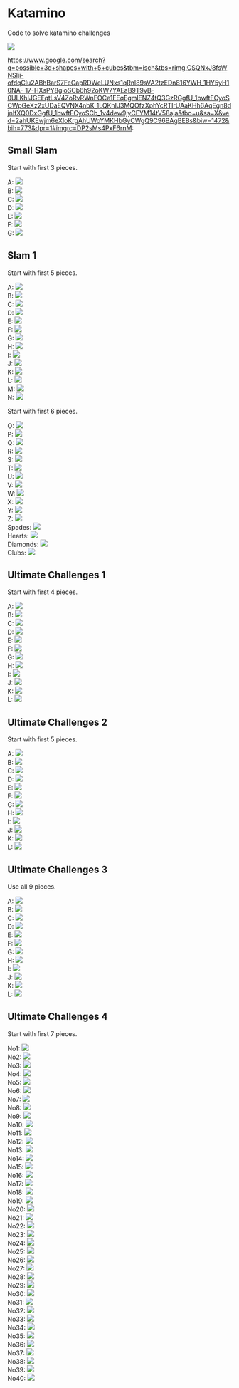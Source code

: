 # Katamino

Code to solve katamino challenges

![](art/katamino.svg)

https://www.google.com/search?q=possible+3d+shapes+with+5+cubes&tbm=isch&tbs=rimg:CSQNxJ8fsWNSIji-ofdqClu2ABhBarS7FeGapRDWeLUNxs1qRnl89sVA2tzEDn816YWH_1HY5yH10NA-_17-HXsPY8gioSCb6h92oKW7YAEaB9T9vB-0ULKhIJGEFqtLsV4ZoRvRWnFOCe1FEqEgmlENZ4tQ3GzRGgfU_1bwftFCyoSCWpGeXz2xUDaEQVNX4nbK_1LQKhIJ3MQOfzXphYcRTIrUAaKHh6AqEgn8djnIfXQ0DxGgfU_1bwftFCyoSCb_1v4dew9jyCEYM14tV58aja&tbo=u&sa=X&ved=2ahUKEwjm6eXIoKrgAhUWoYMKHbGyCWgQ9C96BAgBEBs&biw=1472&bih=773&dpr=1#imgrc=DP2sMs4PxF6rnM:

## Small Slam 
Start with first 3 pieces.

A: ![](art/Small_Slam_A_3.svg)</br>
B: ![](art/Small_Slam_B_3.svg)</br>
C: ![](art/Small_Slam_C_3.svg)</br>
D: ![](art/Small_Slam_D_3.svg)</br>
E: ![](art/Small_Slam_E_3.svg)</br>
F: ![](art/Small_Slam_F_3.svg)</br>
G: ![](art/Small_Slam_G_3.svg)</br>

## Slam 1
Start with first 5 pieces.

A: ![](art/Slam_1_A_5.svg)</br>
B: ![](art/Slam_1_B_5.svg)</br>
C: ![](art/Slam_1_C_5.svg)</br>
D: ![](art/Slam_1_D_5.svg)</br>
E: ![](art/Slam_1_E_5.svg)</br>
F: ![](art/Slam_1_F_5.svg)</br>
G: ![](art/Slam_1_G_5.svg)</br>
H: ![](art/Slam_1_H_5.svg)</br>
I: ![](art/Slam_1_I_5.svg)</br>
J: ![](art/Slam_1_J_5.svg)</br>
K: ![](art/Slam_1_K_5.svg)</br>
L: ![](art/Slam_1_L_5.svg)</br>
M: ![](art/Slam_1_M_5.svg)</br>
N: ![](art/Slam_1_N_5.svg)</br>

Start with first 6 pieces.

O: ![](art/Slam_1_O_6.svg)</br>
P: ![](art/Slam_1_P_6.svg)</br>
Q: ![](art/Slam_1_Q_6.svg)</br>
R: ![](art/Slam_1_R_6.svg)</br>
S: ![](art/Slam_1_S_6.svg)</br>
T: ![](art/Slam_1_T_6.svg)</br>
U: ![](art/Slam_1_U_6.svg)</br>
V: ![](art/Slam_1_V_6.svg)</br>
W: ![](art/Slam_1_W_6.svg)</br>
X: ![](art/Slam_1_X_6.svg)</br>
Y: ![](art/Slam_1_Y_6.svg)</br>
Z: ![](art/Slam_1_Z_6.svg)</br>
Spades: ![](art/Slam_1_O_6.svg)</br>
Hearts: ![](art/Slam_1_O_6.svg)</br>
Diamonds: ![](art/Slam_1_O_6.svg)</br>
Clubs: ![](art/Slam_1_O_6.svg)</br>

## Ultimate Challenges 1
Start with first 4 pieces.

A: ![](art/Ultimate_Challenges_1_A_4.svg)</br>
B: ![](art/Ultimate_Challenges_1_B_4.svg)</br>
C: ![](art/Ultimate_Challenges_1_C_4.svg)</br>
D: ![](art/Ultimate_Challenges_1_D_4.svg)</br>
E: ![](art/Ultimate_Challenges_1_E_4.svg)</br>
F: ![](art/Ultimate_Challenges_1_F_4.svg)</br>
G: ![](art/Ultimate_Challenges_1_G_4.svg)</br>
H: ![](art/Ultimate_Challenges_1_H_4.svg)</br>
I: ![](art/Ultimate_Challenges_1_I_4.svg)</br>
J: ![](art/Ultimate_Challenges_1_J_4.svg)</br>
K: ![](art/Ultimate_Challenges_1_K_4.svg)</br>
L: ![](art/Ultimate_Challenges_1_L_4.svg)</br>

## Ultimate Challenges 2
Start with first 5 pieces.

A: ![](art/Ultimate_Challenges_2_A_5.svg)</br>
B: ![](art/Ultimate_Challenges_2_B_5.svg)</br>
C: ![](art/Ultimate_Challenges_2_C_5.svg)</br>
D: ![](art/Ultimate_Challenges_2_D_5.svg)</br>
E: ![](art/Ultimate_Challenges_2_E_5.svg)</br>
F: ![](art/Ultimate_Challenges_2_F_5.svg)</br>
G: ![](art/Ultimate_Challenges_2_G_5.svg)</br>
H: ![](art/Ultimate_Challenges_2_H_5.svg)</br>
I: ![](art/Ultimate_Challenges_2_I_5.svg)</br>
J: ![](art/Ultimate_Challenges_2_J_5.svg)</br>
K: ![](art/Ultimate_Challenges_2_K_5.svg)</br>
L: ![](art/Ultimate_Challenges_2_L_5.svg)</br>

## Ultimate Challenges 3
Use all 9 pieces.

A: ![](art/Ultimate_Challenges_3_A_9.svg)</br>
B: ![](art/Ultimate_Challenges_3_B_9.svg)</br>
C: ![](art/Ultimate_Challenges_3_C_9.svg)</br>
D: ![](art/Ultimate_Challenges_3_D_9.svg)</br>
E: ![](art/Ultimate_Challenges_3_E_9.svg)</br>
F: ![](art/Ultimate_Challenges_3_F_9.svg)</br>
G: ![](art/Ultimate_Challenges_3_G_9.svg)</br>
H: ![](art/Ultimate_Challenges_3_H_9.svg)</br>
I: ![](art/Ultimate_Challenges_3_I_9.svg)</br>
J: ![](art/Ultimate_Challenges_3_J_9.svg)</br>
K: ![](art/Ultimate_Challenges_3_K_9.svg)</br>
L: ![](art/Ultimate_Challenges_3_L_9.svg)</br>

## Ultimate Challenges 4
Start with first 7 pieces.

No1: ![](art/Ultimate_Challenges_4_No1_7.svg)</br>
No2: ![](art/Ultimate_Challenges_4_No2_7.svg)</br>
No3: ![](art/Ultimate_Challenges_4_No3_7.svg)</br>
No4: ![](art/Ultimate_Challenges_4_No4_7.svg)</br>
No5: ![](art/Ultimate_Challenges_4_No5_7.svg)</br>
No6: ![](art/Ultimate_Challenges_4_No6_7.svg)</br>
No7: ![](art/Ultimate_Challenges_4_No7_7.svg)</br>
No8: ![](art/Ultimate_Challenges_4_No8_7.svg)</br>
No9: ![](art/Ultimate_Challenges_4_No9_7.svg)</br>
No10: ![](art/Ultimate_Challenges_4_No10_7.svg)</br>
No11: ![](art/Ultimate_Challenges_4_No11_7.svg)</br>
No12: ![](art/Ultimate_Challenges_4_No12_7.svg)</br>
No13: ![](art/Ultimate_Challenges_4_No13_7.svg)</br>
No14: ![](art/Ultimate_Challenges_4_No14_7.svg)</br>
No15: ![](art/Ultimate_Challenges_4_No15_7.svg)</br>
No16: ![](art/Ultimate_Challenges_4_No16_7.svg)</br>
No17: ![](art/Ultimate_Challenges_4_No17_7.svg)</br>
No18: ![](art/Ultimate_Challenges_4_No18_7.svg)</br>
No19: ![](art/Ultimate_Challenges_4_No19_7.svg)</br>
No20: ![](art/Ultimate_Challenges_4_No20_7.svg)</br>
No21: ![](art/Ultimate_Challenges_4_No21_7.svg)</br>
No22: ![](art/Ultimate_Challenges_4_No22_7.svg)</br>
No23: ![](art/Ultimate_Challenges_4_No23_7.svg)</br>
No24: ![](art/Ultimate_Challenges_4_No24_7.svg)</br>
No25: ![](art/Ultimate_Challenges_4_No25_7.svg)</br>
No26: ![](art/Ultimate_Challenges_4_No26_7.svg)</br>
No27: ![](art/Ultimate_Challenges_4_No27_7.svg)</br>
No28: ![](art/Ultimate_Challenges_4_No28_7.svg)</br>
No29: ![](art/Ultimate_Challenges_4_No29_7.svg)</br>
No30: ![](art/Ultimate_Challenges_4_No30_7.svg)</br>
No31: ![](art/Ultimate_Challenges_4_No31_7.svg)</br>
No32: ![](art/Ultimate_Challenges_4_No32_7.svg)</br>
No33: ![](art/Ultimate_Challenges_4_No33_7.svg)</br>
No34: ![](art/Ultimate_Challenges_4_No34_7.svg)</br>
No35: ![](art/Ultimate_Challenges_4_No35_7.svg)</br>
No36: ![](art/Ultimate_Challenges_4_No36_7.svg)</br>
No37: ![](art/Ultimate_Challenges_4_No37_7.svg)</br>
No38: ![](art/Ultimate_Challenges_4_No38_7.svg)</br>
No39: ![](art/Ultimate_Challenges_4_No39_7.svg)</br>
No40: ![](art/Ultimate_Challenges_4_No40_7.svg)</br>